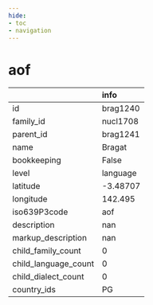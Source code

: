 ```yaml
---
hide:
- toc
- navigation
---
```

# aof
|                      | info     |
|:---------------------|:---------|
| id                   | brag1240 |
| family_id            | nucl1708 |
| parent_id            | brag1241 |
| name                 | Bragat   |
| bookkeeping          | False    |
| level                | language |
| latitude             | -3.48707 |
| longitude            | 142.495  |
| iso639P3code         | aof      |
| description          | nan      |
| markup_description   | nan      |
| child_family_count   | 0        |
| child_language_count | 0        |
| child_dialect_count  | 0        |
| country_ids          | PG       |